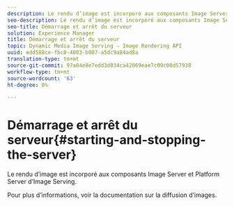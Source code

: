 ```yaml
---
description: Le rendu d’image est incorporé aux composants Image Server et Platform Server d’Image Serving.
seo-description: Le rendu d’image est incorporé aux composants Image Server et Platform Server d’Image Serving.
seo-title: Démarrage et arrêt du serveur
solution: Experience Manager
title: Démarrage et arrêt du serveur
topic: Dynamic Media Image Serving - Image Rendering API
uuid: edd588ce-fbc0-4003-b007-a5dc9a84ad8a
translation-type: tm+mt
source-git-commit: 97a84e8e7edd3d834ca42069eae7c09c00d57938
workflow-type: tm+mt
source-wordcount: '63'
ht-degree: 0%

---
```



# Démarrage et arrêt du serveur{#starting-and-stopping-the-server}

Le rendu d’image est incorporé aux composants Image Server et Platform Server d’Image Serving.

Pour plus d’informations, voir la documentation sur la diffusion d’images.
